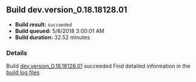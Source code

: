 ## Build dev.version_0.18.18128.01
- **Build result:** `succeeded`
- **Build queued:** 5/8/2018 3:00:01 AM
- **Build duration:** 32.52 minutes
### Details
Build [dev.version_0.18.18128.01](https://winappstudio.visualstudio.com/web/build.aspx?pcguid=a4ef43be-68ce-4195-a619-079b4d9834c2&builduri=vstfs%3a%2f%2f%2fBuild%2fBuild%2f25644) succeeded
Find detailed information in the [build log files](https://uwpctdiags.blob.core.windows.net/buildlogs/dev.version_0.18.18128.01_logs.zip)
